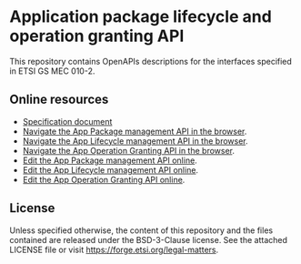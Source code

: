 # Application package lifecycle and operation granting API

This repository contains OpenAPIs descriptions for the interfaces specified in ETSI GS MEC 010-2.

## Online resources

* [Specification document](https://www.etsi.org/deliver/etsi_gs/MEC/001_099/01002/02.01.01_60/gs_MEC01002v020101p.pdf)
* [Navigate the App Package management API in the browser](https://forge.etsi.org/swagger/ui/?url=https://forge.etsi.org/rep/mec/gs010-2-app-pkg-lcm-api/raw/stf593/MEC010-2_AppPkgMgmt.yaml).
* [Navigate the App Lifecycle management API in the browser](https://forge.etsi.org/swagger/ui/?url=https://forge.etsi.org/rep/mec/gs010-2-app-pkg-lcm-api/raw/stf593/MEC010-2_AppLcm.yaml).
* [Navigate the App Operation Granting API in the browser](https://forge.etsi.org/swagger/ui/?url=https://forge.etsi.org/rep/mec/gs010-2-app-pkg-lcm-api/raw/stf593/MEC010-2_AppGrant.yaml).
* [Edit the App Package management API online](https://forge.etsi.org/swagger/editor/?url=https://forge.etsi.org/rep/mec/gs010-2-app-pkg-lcm-api/raw/stf593/MEC010-2_AppPkgMgmt.yaml).
* [Edit the App Lifecycle management API online](https://forge.etsi.org/swagger/editor/?url=https://forge.etsi.org/rep/mec/gs010-2-app-pkg-lcm-api/raw/stf593/MEC010-2_AppLcm.yaml).
* [Edit the App Operation Granting API online](https://forge.etsi.org/swagger/editor/?url=https://forge.etsi.org/rep/mec/gs010-2-app-pkg-lcm-api/raw/stf593/MEC010-2_AppGrant.yaml).

## License 

Unless specified otherwise, the content of this repository and the files contained are released under the BSD-3-Clause license.
See the attached LICENSE file or visit https://forge.etsi.org/legal-matters.

